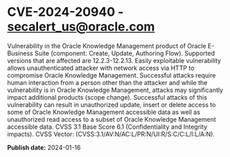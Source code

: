 # CVE-2024-20940 - secalert_us@oracle.com

Vulnerability in the Oracle Knowledge Management product of Oracle E-Business Suite (component: Create, Update, Authoring Flow).  Supported versions that are affected are 12.2.3-12.2.13. Easily exploitable vulnerability allows unauthenticated attacker with network access via HTTP to compromise Oracle Knowledge Management.  Successful attacks require human interaction from a person other than the attacker and while the vulnerability is in Oracle Knowledge Management, attacks may significantly impact additional products (scope change). Successful attacks of this vulnerability can result in  unauthorized update, insert or delete access to some of Oracle Knowledge Management accessible data as well as  unauthorized read access to a subset of Oracle Knowledge Management accessible data. CVSS 3.1 Base Score 6.1 (Confidentiality and Integrity impacts).  CVSS Vector: (CVSS:3.1/AV:N/AC:L/PR:N/UI:R/S:C/C:L/I:L/A:N).

**Publish date:** 2024-01-16
